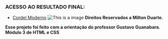
### ACESSO AO RESULTADO FINAL:
- [Cordel Moderno](https://rafaelleitedasilva.github.io/Desafio-Cordel/index.html)
![This is a image](https://www.recantodasletras.com.br/usuarios/9806/fotos/1523623.jpg)
**Direitos Reservados a Milton Duarte.**

**Esse projeto foi feito com a orientação do professor Gustavo Guanabara. Módulo 3 de HTML e CSS**
